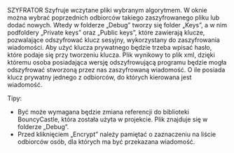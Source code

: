 SZYFRATOR
Szyfruje wczytane pliki wybranym algorytmem. W oknie można wybrać poprzednich odbiorców  takiego zaszyfrowanego pliku lub dodać nowych. Wtedy w folderze „Debug” tworzy się folder „Keys”, a w nim podfoldery „Private keys” oraz „Public keys”, które zawierają klucze, pozwalające odszyfrować klucz sesyjny, wykorzystany do zaszyfrowania wiadomości. Aby użyć klucza prywatnego będzie trzeba wpisać hasło, które podaje się przy tworzeniu klucza.
Plik wynikowy to plik xml, dzięki któremu osoba posiadająca wersję odszyfrowującą programu będzie mogła odszyfrować stworzoną przez nas zaszyfrowaną wiadomość. O ile posiada klucz prywatny jednego z odbiorców, do których kierowana jest wiadomość.

Tipy:
- Być może wymagana będzie zmiana referencji do biblioteki BouncyCastle, która została użyta w projekcie. Plik znajduje się w folderze „Debug”.
- Przed kliknięciem „Encrypt” należy pamiętać o zaznaczeniu na liście odbiorców osób, dla których ma być przekazana wiadomość.